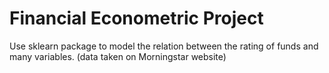 # Financial Econometric Project
Use sklearn package to model the relation between the rating of funds and many variables. (data taken on Morningstar website)
